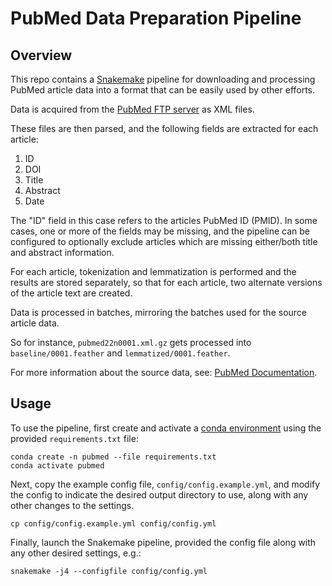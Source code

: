 # PubMed Data Preparation Pipeline

## Overview

This repo contains a [Snakemake](https://snakemake.readthedocs.io/) pipeline for downloading and
processing PubMed article data into a format that can be easily used by other efforts.

Data is acquired from the [PubMed FTP server](https://ftp.ncbi.nlm.nih.gov/pubmed/) as XML files.

These files are then parsed, and the following fields are extracted for each article:

1. ID
2. DOI
3. Title
4. Abstract
5. Date

The "ID" field in this case refers to the articles PubMed ID (PMID). In some cases, one or more of
the fields may be missing, and the pipeline can be configured to optionally exclude articles which
are missing either/both title and abstract information.

For each article, tokenization and lemmatization is performed and the results are stored separately,
so that for each article, two alternate versions of the article text are created.

Data is processed in batches, mirroring the batches used for the source article data.

So for instance, `pubmed22n0001.xml.gz` gets processed into `baseline/0001.feather` and `lemmatized/0001.feather`.

For more information about the source data, see: [PubMed Documentation](https://pubmed.ncbi.nlm.nih.gov/download/).

## Usage

To use the pipeline, first create and activate a [conda
environment](https://docs.conda.io/en/latest/) using the provided `requirements.txt` file:

```
conda create -n pubmed --file requirements.txt
conda activate pubmed
```

Next, copy the example config file, `config/config.example.yml`, and modify the config to indicate
the desired output directory to use, along with any other changes to the settings.

```
cp config/config.example.yml config/config.yml
```

Finally, launch the Snakemake pipeline, provided the config file along with any other desired
settings, e.g.:

```
snakemake -j4 --configfile config/config.yml
```
